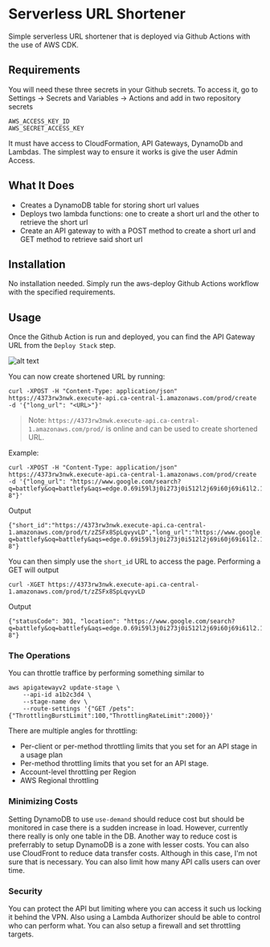 # Serverless URL Shortener

Simple serverless URL shortener that is deployed via Github Actions with the use of AWS CDK.

## Requirements

You will need these three secrets in your Github secrets. To access it, go to Settings -> Secrets and Variables -> Actions and add in two repository secrets

```
AWS_ACCESS_KEY_ID
AWS_SECRET_ACCESS_KEY
```

It must have access to CloudFormation, API Gateways, DynamoDb and Lambdas. The simplest way to ensure it works is give the user Admin Access.


## What It Does

- Creates a DynamoDB table for storing short url values
- Deploys two lambda functions: one to create a short url and the other to retrieve the short url
- Create an API gateway to with a POST method to create a short url and GET method to retrieve said short url

## Installation

No installation needed. Simply run the aws-deploy Github Actions workflow with the specified requirements.

## Usage

Once the Github Action is run and deployed, you can find the API Gateway URL from the `Deploy Stack` step.

![alt text](https://i.ibb.co/0qSBkQk/image.png)

You can now create shortened URL by running:

```
curl -XPOST -H "Content-Type: application/json" https://4373rw3nwk.execute-api.ca-central-1.amazonaws.com/prod/create -d '{"long_url": "<URL>"}'
```


> Note: `https://4373rw3nwk.execute-api.ca-central-1.amazonaws.com/prod/` is online and can be used to create shortened URL.

Example:
```
curl -XPOST -H "Content-Type: application/json" https://4373rw3nwk.execute-api.ca-central-1.amazonaws.com/prod/create -d '{"long_url": "https://www.google.com/search?q=battlefy&oq=battlefy&aqs=edge.0.69i59l3j0i273j0i512l2j69i60j69i61l2.1073j0j1&sourceid=chrome&ie=UTF-8"}'
```
Output
```
{"short_id":"https://4373rw3nwk.execute-api.ca-central-1.amazonaws.com/prod/t/zZSFx8SpLqvyvLD","long_url":"https://www.google.com/search?q=battlefy&oq=battlefy&aqs=edge.0.69i59l3j0i273j0i512l2j69i60j69i61l2.1073j0j1&sourceid=chrome&ie=UTF-8"}
```

You can then simply use the `short_id` URL to access the page. Performing a GET will output
```
curl -XGET https://4373rw3nwk.execute-api.ca-central-1.amazonaws.com/prod/t/zZSFx8SpLqvyvLD
```
Output
```
{"statusCode": 301, "location": "https://www.google.com/search?q=battlefy&oq=battlefy&aqs=edge.0.69i59l3j0i273j0i512l2j69i60j69i61l2.1073j0j1&sourceid=chrome&ie=UTF-8"}
```

### The Operations
You can throttle traffice by performing something similar to
```
aws apigatewayv2 update-stage \
    --api-id a1b2c3d4 \
    --stage-name dev \
    --route-settings '{"GET /pets":{"ThrottlingBurstLimit":100,"ThrottlingRateLimit":2000}}'
```

There are multiple angles for throttling:
- Per-client or per-method throttling limits that you set for an API stage in a usage plan
- Per-method throttling limits that you set for an API stage.
- Account-level throttling per Region
- AWS Regional throttling

### Minimizing Costs
Setting DynamoDB to use `use-demand` should reduce cost but should be monitored in case there is a sudden increase in load. However, currently there really is only one table in the DB. Another way to reduce cost is preferrably to setup DynamoDB is a zone with lesser costs. You can also use CloudFront to reduce data transfer costs. Although in this case, I'm not sure that is necessary. You can also limit how many API calls users can over time.

### Security
You can protect the API but limiting where you can access it such us locking it behind the VPN. Also using a Lambda Authorizer should be able to control who can perform what. You can also setup a firewall and set throttling targets. 
